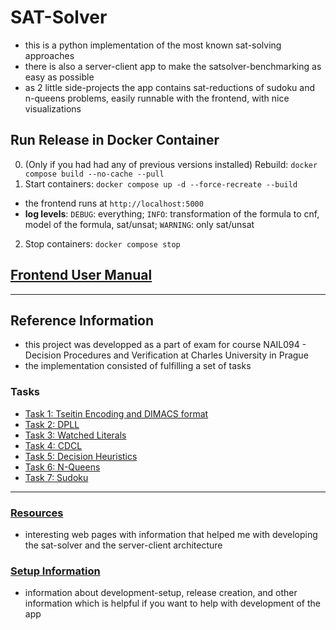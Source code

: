 # SAT-Solver
- this is a python implementation of the most known sat-solving approaches
- there is also a server-client app to make the satsolver-benchmarking as easy as possible
- as 2 little side-projects the app contains sat-reductions of sudoku and n-queens problems, easily runnable with the frontend, with nice visualizations

## Run Release in Docker Container

0. (Only if you had had any of previous versions installed) Rebuild: `docker compose build --no-cache --pull`
1. Start containers: `docker compose up -d --force-recreate --build`
  - the frontend runs at `http://localhost:5000`
  - __log levels__: `DEBUG`: everything; `INFO`: transformation of the formula to cnf, model of the formula, sat/unsat; `WARNING`: only sat/unsat
2. Stop containers: `docker compose stop`


## [Frontend User Manual](documentation/frontend_user_manual.md)

-----

## Reference Information

- this project was developped as a part of exam for course NAIL094 - Decision Procedures and Verification at Charles University in Prague
- the implementation consisted of fulfilling a set of tasks

### Tasks

- [Task 1: Tseitin Encoding and DIMACS format](documentation/task1.md)
- [Task 2: DPLL](documentation/task2.md)
- [Task 3: Watched Literals](documentation/task3.md)
- [Task 4: CDCL](documentation/task4.md)
- [Task 5: Decision Heuristics](documentation/task5.md)
- [Task 6: N-Queens](documentation/task6.md)
- [Task 7: Sudoku](documentation/task7.md)

------

### [Resources](documentation/resources.md)

- interesting web pages with information that helped me with developing the sat-solver and the server-client architecture

### [Setup Information](documentation/run.md)

- information about development-setup, release creation, and other information which is helpful if you want to help with development of the app
